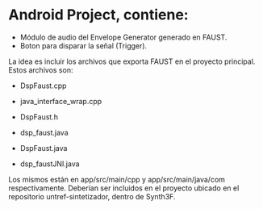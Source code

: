 # Android Project, contiene:
  
  - Módulo de audio del Envelope Generator generado en FAUST.
  - Boton para disparar la señal (Trigger).
  
La idea es incluir los archivos que exporta FAUST en el proyecto principal. Estos archivos son:

  - DspFaust.cpp
  - java_interface_wrap.cpp
  - DspFaust.h
  
  - dsp_faust.java
  - DspFaust.java
  - dsp_faustJNI.java
  
Los mismos están en app/src/main/cpp y app/src/main/java/com respectivamente. Deberían ser incluidos en el proyecto ubicado en el repositorio untref-sintetizador, dentro de Synth3F.

